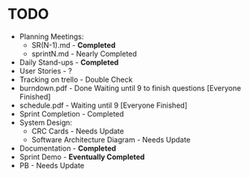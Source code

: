 # TODO
* Planning Meetings:
  * SR(N-1).md - **Completed**
  * sprintN.md - Nearly Completed
* Daily Stand-ups - **Completed**
* User Stories - ?
* Tracking on trello - Double Check 
* burndown.pdf - Done Waiting until 9 to finish questions [Everyone Finished]
* schedule.pdf - Waiting until 9 [Everyone Finished]
* Sprint Completion - Completed
* System Design:
  * CRC Cards - Needs Update
  * Software Architecture Diagram - Needs Update
* Documentation - **Completed**
* Sprint Demo - **Eventually Completed**
* PB - Needs Update
